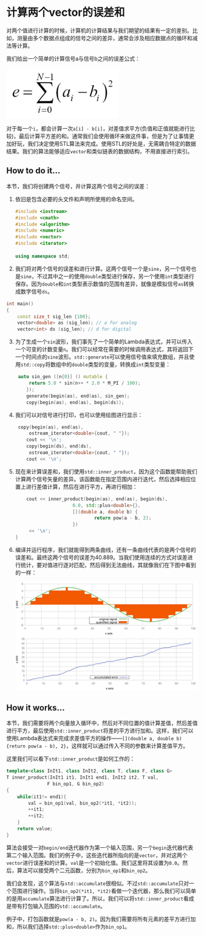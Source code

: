 # 计算两个vector的误差和

对两个值进行计算的时候，计算机的计算结果与我们期望的结果有一定的差别。比如，测量由多个数据点组成的信号之间的差异，通常会涉及相应数据点的循环和减法等计算。

我们给出一个简单的计算信号a与信号b之间的误差公式：

![](../../images/chapter6/6-4-1.png)

对于每一个`i`，都会计算一次`a[i] - b[i]`，对差值求平方(负值和正值就能进行比较)，最后计算平方差的和。通常我们会使用循环来做这件事，但是为了让事情更加好玩，我们决定使用STL算法来完成。使用STL的好处是，无需耦合特定的数据结果。我们的算法能够适应`vector`和类似链表的数据结构，不用直接进行索引。

## How to do it...

本节，我们将创建两个信号，并计算这两个信号之间的误差：

1. 依旧是包含必要的头文件和声明所使用的命名空间。

   ```c++
   #include <iostream>
   #include <cmath>
   #include <algorithm>
   #include <numeric>
   #include <vector>
   #include <iterator>

   using namespace std; 
   ```

2.  我们将对两个信号的误差和进行计算。这两个信号一个是`sine`，另一个信号也是`sine`，不过其中之一的使用`double`类型进行保存，另一个使用`int`类型进行保存。因为`double`和`int`类型表示数值的范围有差异，就像是模拟信号`as`转换成数字信号`ds`。

   ```c++
   int main()
   {
       const size_t sig_len {100};
       vector<double> as (sig_len); // a for analog
       vector<int> ds (sig_len); // d for digital
   ```

3. 为了生成一个`sin`波形，我们事先了一个简单的Lambda表达式，并可以传入一个可变的计数变量`n`。我们可以经常在需要的时候调用表达式，其将返回下一个时间点的`sine`波形。`std::generate`可以使用信号值来填充数组，并且使用`std::copy`将数组中的`double`类型的变量，转换成`int`类型变量：

   ```c++
   	auto sin_gen ([n{0}] () mutable {
       	return 5.0 * sin(n++ * 2.0 * M_PI / 100);
       });
       generate(begin(as), end(as), sin_gen);
       copy(begin(as), end(as), begin(ds));
   ```

4. 我们可以对信号进行打印，也可以使用绘图进行显示：

   ```c++
   	copy(begin(as), end(as),
       	ostream_iterator<double>{cout, " "});
       cout << '\n';
       copy(begin(ds), end(ds),
       	ostream_iterator<double>{cout, " "});
       cout << '\n'; 
   ```

5. 现在来计算误差和，我们使用`std::inner_product`，因为这个函数能帮助我们计算两个信号矢量的差异。该函数能在指定范围内进行迭代，然后选择相应位置上进行差值计算，然后在进行平方，再进行相加：

   ```c++
       cout << inner_product(begin(as), end(as), begin(ds),
       					0.0, std::plus<double>{},
       					[](double a, double b) {
      							return pow(a - b, 2);
       					})
       	<< '\n';
   }
   ```

6. 编译并运行程序，我们就能得到两条曲线，还有一条曲线代表的是两个信号的误差和。最终这两个信号的误差为40.889。当我们使用连续的方式对误差进行统计，要对值进行逐对匹配，然后得到无法曲线，其就像我们在下图中看到的一样：

   ![](../../images/chapter6/6-4-2.png)

## How it works...

本节，我们需要将两个向量放入循环中，然后对不同位置的值计算差值，然后差值进行平方，最后使用`std::inner_product`将差的平方进行加和。这样，我们可以使用Lambda表达式来完成求差值平方的操作——`[](double a, double b){return pow(a - b), 2}`，这样就可以通过传入不同的参数来计算差值平方。

这里我们可以看下`std::inner_product`是如何工作的：

```c++
template<class InIt1, class InIt2, class T, class F, class G>
T inner_product(InIt1 it1, InIt1 end1, InIt2 it2, T val,
			   F bin_op1, G bin_op2)
{
    while(it1!= end1){
        val = bin_op1(val, bin_op2(*it1, *it2));
        ++it1;
        ++it2;
    }
    return value;
}
```

算法会接受一对`begin/end`迭代器作为第一个输入范围，另一个`begin`迭代器代表第二个输入范围。我们的例子中，这些迭代器所指向的是`vector`，并对这两个`vector`进行误差和的计算。`val`是一个初始化值。我们这里将其设置为`0.0`。然后，算法可以接受两个二元函数，分别为`bin_op1`和`bin_op2`。

我们会发现，这个算法与`std::accumulate`很相似。不过`std::accumulate`只对一个范围进行操作。当将`bin_op2(*it1, *it2)`看做一个迭代器，那么我们可以简单的是用`accumulate`算法进行计算了。所以，我们可以将`std::inner_product`看成是带有打包输入范围的`std::accumulate`。

例子中，打包函数就是`pow(a - b, 2)`。因为我们需要将所有元素的差平方进行加和，所以我们选择`std::plus<double>`作为`bin_op1`。

